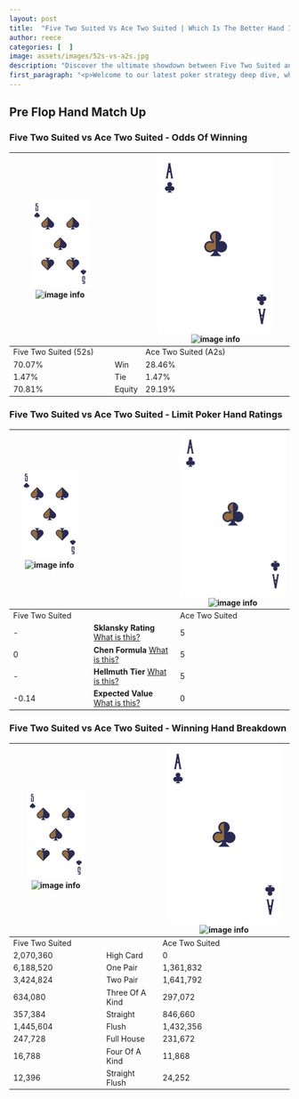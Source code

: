 ```yaml
---
layout: post
title:  "Five Two Suited Vs Ace Two Suited | Which Is The Better Hand In Poker? A Complete Guide"
author: reece
categories: [  ]
image: assets/images/52s-vs-a2s.jpg
description: "Discover the ultimate showdown between Five Two Suited and Ace Two Suited in poker! Uncover the odds, strategies, and scenarios where one hand triumphs over the other. Get ready to up your poker game with this thrilling analysis."
first_paragraph: "<p>Welcome to our latest poker strategy deep dive, where we're pitting two distinct hands against each other in a high-stakes showdown: Five Two Suited vs Ace Two Suited.</p><p>In the dynamic world of poker, every decision counts, and knowing which hand holds the upper hand is key to your success at the table.</p><p>In this article, we'll dissect these two hands, explore the scenarios where one dominates the other, and equip you with the knowledge to make strategic choices that can tip the odds in your favor.</p><p>Get ready to unravel the intriguing dynamics of these poker hands and elevate your game to new heights.</p>"
---
```




[comment]: # (sp0)

## Pre Flop Hand Match Up

<div class="table hand-ratings" markdown="1"> 



### Five Two Suited vs Ace Two Suited - Odds Of Winning


    
| ![image info](assets/images/hand1/5.png) ![image info](assets/images/hand1/2s.png) |  | ![image info](assets/images/hand2/A.png) ![image info](assets/images/hand2/2s.png) |
| -------- | -------- | -------- |
| Five Two Suited (52s) |  | Ace Two Suited (A2s) |
| 70.07% | Win | 28.46% |
| 1.47% | Tie | 1.47% |
| 70.81% | Equity | 29.19% |




[comment]: # (sp1)



### Five Two Suited vs Ace Two Suited - Limit Poker Hand Ratings


    
| ![image info](assets/images/hand1/5.png) ![image info](assets/images/hand1/2s.png) |  | ![image info](assets/images/hand2/A.png) ![image info](assets/images/hand2/2s.png) |
| -------- | -------- | -------- |
| Five Two Suited |  | Ace Two Suited |
| - | **Sklansky Rating** [What is this?](/sklansky-rating-explained) | 5 |
| 0 | **Chen Formula** [What is this?](/chen-formula-explained) | 5 |
| - | **Hellmuth Tier** [What is this?](/Hellmuth-tier-explained) | 5 |
| -0.14 | **Expected Value** [What is this?](/expected-value-explained) | 0 |




[comment]: # (sp2)



### Five Two Suited vs Ace Two Suited - Winning Hand Breakdown


    
| ![image info](assets/images/hand1/5.png) ![image info](assets/images/hand1/2s.png) |  | ![image info](assets/images/hand2/A.png) ![image info](assets/images/hand2/2s.png) |
| -------- | -------- | -------- |
| Five Two Suited |  | Ace Two Suited |
| 2,070,360 | High Card | 0 |
| 6,188,520 | One Pair | 1,361,832 |
| 3,424,824 | Two Pair | 1,641,792 |
| 634,080 | Three Of A Kind | 297,072 |
| 357,384 | Straight | 846,660 |
| 1,445,604 | Flush | 1,432,356 |
| 247,728 | Full House | 231,672 |
| 16,788 | Four Of A Kind | 11,868 |
| 12,396 | Straight Flush | 24,252 |




[comment]: # (sp3)



</div>

[comment]: # (sp4)



[comment]: # (sp5)

